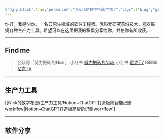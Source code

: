 ```yaml
---
{"dg-publish":true,"permalink":"/Nick的数字花园/主页/","tags":["blog","gardenEntry","gardenEntry"]}
---
```


你好，我是Nick，一名云原生领域的软件工程师。我热爱研究前沿技术，喜欢鼓捣各种生产力工具。希望可以在这里把我的积累分享给你，并使你有所收获。

---
## Find me
> 公众号「努力搬砖的Nick」
> 小红书 [努力搬砖的Nick](https://www.xiaohongshu.com/user/profile/615f7b360000000002027aea?xhsshare=CopyLink&appuid=615f7b360000000002027aea&apptime=1706338055)
> 小红书 [尼克TV](https://www.xiaohongshu.com/user/profile/64599a54000000000c033b80?xhsshare=CopyLink&appuid=64599a54000000000c033b80&apptime=1706338004)
> BiliBili [尼克TV](https://b23.tv/CXzAP1q)
---
## 生产力工具

[[Nick的数字花园/生产力工具/Notion+ChatGPT打造极简智能记账workflow\|Notion+ChatGPT打造极简智能记账workflow]]

---
## 软件分享
